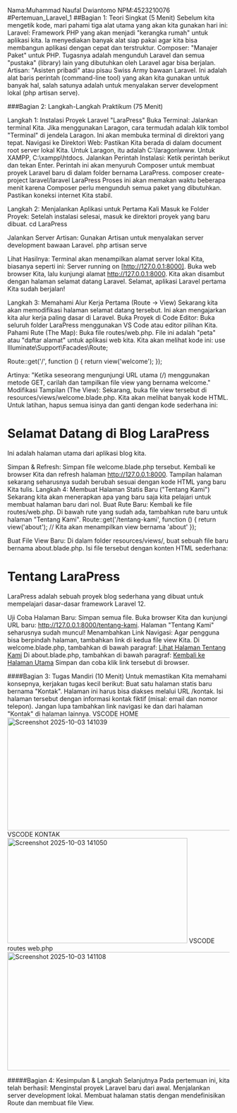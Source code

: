 Nama:Muhammad Naufal Dwiantomo
NPM:4523210076
#Pertemuan_Laravel_1
##Bagian 1: Teori Singkat (5 Menit)
Sebelum kita mengetik kode, mari pahami tiga alat utama yang akan kita gunakan hari ini:
Laravel: Framework PHP yang akan menjadi "kerangka rumah" untuk aplikasi kita. Ia menyediakan banyak alat siap pakai agar kita bisa membangun aplikasi dengan cepat dan terstruktur.
Composer: "Manajer Paket" untuk PHP. Tugasnya adalah mengunduh Laravel dan semua "pustaka" (library) lain yang dibutuhkan oleh Laravel agar bisa berjalan.
Artisan: "Asisten pribadi" atau pisau Swiss Army bawaan Laravel. Ini adalah alat baris perintah (command-line tool) yang akan kita gunakan untuk banyak hal, salah satunya adalah untuk menyalakan server development lokal (php artisan serve).

###Bagian 2: Langkah-Langkah Praktikum (75 Menit)

Langkah 1: Instalasi Proyek Laravel "LaraPress"
Buka Terminal: Jalankan terminal Kita. Jika menggunakan Laragon, cara termudah adalah klik tombol "Terminal" di jendela Laragon. Ini akan membuka terminal di direktori yang tepat.
Navigasi ke Direktori Web: Pastikan Kita berada di dalam document root server lokal Kita. Untuk Laragon, itu adalah C:\laragon\www. Untuk XAMPP, C:\xampp\htdocs.
Jalankan Perintah Instalasi: Ketik perintah berikut dan tekan Enter. Perintah ini akan menyuruh Composer untuk membuat proyek Laravel baru di dalam folder bernama LaraPress.
composer create-project laravel/laravel LaraPress
Proses ini akan memakan waktu beberapa menit karena Composer perlu mengunduh semua paket yang dibutuhkan. Pastikan koneksi internet Kita stabil.

Langkah 2: Menjalankan Aplikasi untuk Pertama Kali
Masuk ke Folder Proyek: Setelah instalasi selesai, masuk ke direktori proyek yang baru dibuat.
cd LaraPress

Jalankan Server Artisan: Gunakan Artisan untuk menyalakan server development bawaan Laravel.
php artisan serve

Lihat Hasilnya: Terminal akan menampilkan alamat server lokal Kita, biasanya seperti ini: Server running on [http://127.0.0.1:8000].
Buka web browser Kita, lalu kunjungi alamat http://127.0.0.1:8000. Kita akan disambut dengan halaman selamat datang Laravel. Selamat, aplikasi Laravel pertama Kita sudah berjalan!

Langkah 3: Memahami Alur Kerja Pertama (Route -> View)
Sekarang kita akan memodifikasi halaman selamat datang tersebut. Ini akan mengajarkan kita alur kerja paling dasar di Laravel.
Buka Proyek di Code Editor: Buka seluruh folder LaraPress menggunakan VS Code atau editor pilihan Kita.
Pahami Rute (The Map): Buka file routes/web.php. File ini adalah "peta" atau "daftar alamat" untuk aplikasi web kita. Kita akan melihat kode ini:
use Illuminate\Support\Facades\Route;

Route::get('/', function () {
    return view('welcome');
});

Artinya: "Ketika seseorang mengunjungi URL utama (/) menggunakan metode GET, carilah dan tampilkan file view yang bernama welcome."
Modifikasi Tampilan (The View):
Sekarang, buka file view tersebut di resources/views/welcome.blade.php.
Kita akan melihat banyak kode HTML. Untuk latihan, hapus semua isinya dan ganti dengan kode sederhana ini:
<!DOCTYPE html>
<html>
<head>
    <title>Selamat Datang di LaraPress</title>
</head>
<body>
    <h1>Selamat Datang di Blog LaraPress</h1>
    <p>Ini adalah halaman utama dari aplikasi blog kita.</p>
</body>
</html>

Simpan & Refresh: Simpan file welcome.blade.php tersebut. Kembali ke browser Kita dan refresh halaman http://127.0.0.1:8000. Tampilan halaman sekarang seharusnya sudah berubah sesuai dengan kode HTML yang baru Kita tulis.
Langkah 4: Membuat Halaman Statis Baru ("Tentang Kami")
Sekarang kita akan menerapkan apa yang baru saja kita pelajari untuk membuat halaman baru dari nol.
Buat Rute Baru:
Kembali ke file routes/web.php.
Di bawah rute yang sudah ada, tambahkan rute baru untuk halaman "Tentang Kami".
Route::get('/tentang-kami', function () {
    return view('about'); // Kita akan menampilkan view bernama 'about'
});

Buat File View Baru:
Di dalam folder resources/views/, buat sebuah file baru bernama about.blade.php.
Isi file tersebut dengan konten HTML sederhana:
<!DOCTYPE html>
<html>
<head>
    <title>Tentang Kami - LaraPress</title>
</head>
<body>
    <h1>Tentang LaraPress</h1>
    <p>LaraPress adalah sebuah proyek blog sederhana yang dibuat untuk mempelajari dasar-dasar framework Laravel 12.</p>
</body>
</html>

Uji Coba Halaman Baru: Simpan semua file. Buka browser Kita dan kunjungi URL baru: http://127.0.0.1:8000/tentang-kami. Halaman "Tentang Kami" seharusnya sudah muncul!
Menambahkan Link Navigasi:
Agar pengguna bisa berpindah halaman, tambahkan link di kedua file view Kita.
Di welcome.blade.php, tambahkan di bawah paragraf:
<a href="/tentang-kami">Lihat Halaman Tentang Kami</a>
Di about.blade.php, tambahkan di bawah paragraf:
<a href="/">Kembali ke Halaman Utama</a>
Simpan dan coba klik link tersebut di browser.

####Bagian 3: Tugas Mandiri (10 Menit)
Untuk memastikan Kita memahami konsepnya, kerjakan tugas kecil berikut:
Buat satu halaman statis baru bernama "Kontak".
Halaman ini harus bisa diakses melalui URL /kontak.
Isi halaman tersebut dengan informasi kontak fiktif (misal: email dan nomor telepon).
Jangan lupa tambahkan link navigasi ke dan dari halaman "Kontak" di halaman lainnya.
VSCODE HOME
<img width="569" height="256" alt="Screenshot 2025-10-03 141039" src="https://github.com/user-attachments/assets/99a1c9b9-3f42-4026-a769-82b868497e54" />
VSCODE KONTAK
<img width="408" height="238" alt="Screenshot 2025-10-03 141050" src="https://github.com/user-attachments/assets/d752add3-4a4b-4645-b572-41b840b8eb0f" />
VSCODE routes web.php
<img width="621" height="268" alt="Screenshot 2025-10-03 141108" src="https://github.com/user-attachments/assets/8622ed1d-2a6f-4ae0-9a5a-63d85206cd6c" />


#####Bagian 4: Kesimpulan & Langkah Selanjutnya
Pada pertemuan ini, kita telah berhasil:
Menginstal proyek Laravel baru dari awal.
Menjalankan server development lokal.
Membuat halaman statis dengan mendefinisikan Route dan membuat file View.
